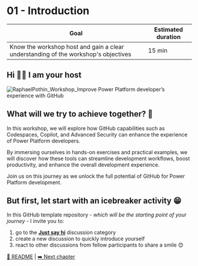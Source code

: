 # 01 - Introduction

| **Goal**                                                                           | **Estimated duration** |
| ---------------------------------------------------------------------------------- | ---------------------- |
| Know the workshop host and gain a clear understanding of the workshop's objectives | 15 min                 |

## Hi 👋🏼 I am your host

<!--- Image of a PowerPoint deck where the host of the workshop can present themselves (_picture, title, community activities, expertise, hobbies..._) --->

![RaphaelPothin_Workshop_Improve Power Platform developer’s experience with GitHub](https://github.com/rpothin/PowerPlatform-DevEx-With-GitHub-Workshop/assets/23240245/a3793169-1008-4735-b821-bb45e5ca99cb)

## What will we try to achieve together? 🤔

In this workshop, we will explore how GitHub capabilities such as Codespaces, Copilot, and Advanced Security can enhance the experience of Power Platform developers.

By immersing ourselves in hands-on exercises and practical examples, we will discover how these tools can streamline development workflows, boost productivity, and enhance the overall development experience.

Join us on this journey as we unlock the full potential of GitHub for Power Platform development.

## But first, let start with an icebreaker activity 😁

In this GitHub template repository - _which will be the starting point of your journey_ - I invite you to:

1. go to the [**Just say hi**](https://github.com/rpothin/PowerPlatform-DevEx-With-GitHub-Workshop/discussions/categories/just-say-hi) discussion category
2. create a new discussion to quickly introduce yourself
3. react to other discussions from fellow participants to share a smile 😊

[🏡 README](../README.md) | [➡️ Next chapter](./02-QuickTourOfGitHub.md)
